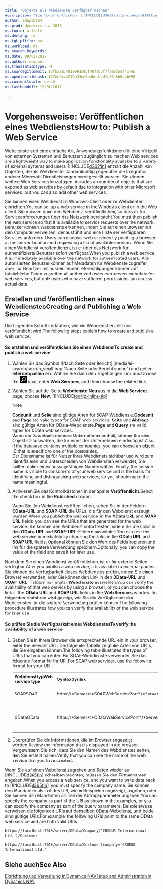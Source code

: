 ```yaml
---
title: "Objekte als Webdienste verfügbar machen"
description: "Sie Veröffentlichen  [!INCLUDE[d365fin](includes/d365fin_md.md)] Objekte als Webdienste, und sind  sofort im Netzwerk verfügbar."
author: edupont04
ms.prod: dynamics-nav-2018
ms.topic: article
ms.devlang: na
ms.tgt_pltfrm: na
ms.workload: na
ms.search.keywords: 
ms.date: 09/01/2017
ms.author: edupont
ms.translationtype: HT
ms.sourcegitcommit: 1dfba8b14019991c95f40ffd5f7fbaed5df414eb
ms.openlocfilehash: 177eb9ca4219a33ce8e4bbdbcd1c53a8b0a4b998
ms.contentlocale: de-ch
ms.lasthandoff: 12/01/2017

---
```

# <a name="how-to-publish-a-web-service"></a><span data-ttu-id="e556a-103">Vorgehensweise: Veröffentlichen eines Webdiensts</span><span class="sxs-lookup"><span data-stu-id="e556a-103">How to: Publish a Web Service</span></span>
<span data-ttu-id="e556a-104">Webdienste sind eine einfache Art, Anwendungsfunktionen für eine Vielzahl von externen Systemen und Benutzern zugänglich zu machen.</span><span class="sxs-lookup"><span data-stu-id="e556a-104">Web services are a lightweight way to make application functionality available to a variety of external systems and users.</span></span> [!INCLUDE[d365fin](includes/d365fin_md.md)]<span data-ttu-id="e556a-105"> enthält die Anzahl von Objekten, die als Webdienste standardmäßig gegenüber die Integration anderer Microsoft-Dienstleistungen bereitgestellt werden, Sie können weitere Web Services hinzufügen.</span><span class="sxs-lookup"><span data-stu-id="e556a-105"> includes an number of objects that are exposed as web services by default due to integration with other Microsoft services, but you can also add other web services.</span></span>  

<span data-ttu-id="e556a-106">Sie können einen Webdienst im Windows-Client oder im Webclienten einrichten.</span><span class="sxs-lookup"><span data-stu-id="e556a-106">You can set up a web service in the Windows client or in the Web client.</span></span> <span data-ttu-id="e556a-107">Sie müssen dann den Webdienst veröffentlichen, so dass er für Serviceanforderungen über das Netzwerk bereitsteht.</span><span class="sxs-lookup"><span data-stu-id="e556a-107">You must then publish the web service so that it is available to service requests over the network.</span></span> <span data-ttu-id="e556a-108">Benutzer können Webdienste erkennen, indem Sie auf einen Browser auf den Computer verweisen, der  ausführt und eine Liste der verfügbaren Services anfordern.</span><span class="sxs-lookup"><span data-stu-id="e556a-108">Users can discover web services by pointing a browser at the server location and requesting a list of available services.</span></span> <span data-ttu-id="e556a-109">Wenn Sie einen Webdienst veröffentlichen, ist er über das Netzwerk für authentifizierte Benutzer sofort verfügbar.</span><span class="sxs-lookup"><span data-stu-id="e556a-109">When you publish a web service, it is immediately available over the network for authenticated users.</span></span> <span data-ttu-id="e556a-110">Alle autorisierten Benutzer können auf Metadaten für Webdienste zugreifen, aber nur Benutzer mit ausreichenden -Berechtigungen können auf tatsächliche Daten zugreifen.</span><span class="sxs-lookup"><span data-stu-id="e556a-110">All authorized users can access metadata for web services, but only users who have sufficient permissions can access actual data.</span></span>

## <a name="creating-and-publishing-a-web-service"></a><span data-ttu-id="e556a-111">Erstellen und Veröffentlichen eines Webdienstes</span><span class="sxs-lookup"><span data-stu-id="e556a-111">Creating and Publishing a Web Service</span></span>  
 <span data-ttu-id="e556a-112">Die folgenden Schritte erläutern, wie ein Webdienst erstellt und veröffentlicht wird.</span><span class="sxs-lookup"><span data-stu-id="e556a-112">The following steps explain how to create and publish a web service.</span></span>  

#### <a name="to-create-and-publish-a-web-service"></a><span data-ttu-id="e556a-113">So erstellen und veröffentlichen Sie einen Webdienst</span><span class="sxs-lookup"><span data-stu-id="e556a-113">To create and publish a web service</span></span>  

1.  <span data-ttu-id="e556a-114">Wählen Sie das Symbol ![Nach Seite oder Bericht] (media/ui-search/search_small.png "Nach Seite oder Bericht suche") und geben **Internetquellen** ein. Wählen Sie dann den zugehörigen Link aus.</span><span class="sxs-lookup"><span data-stu-id="e556a-114">Choose the ![Search for Page or Report](media/ui-search/search_small.png "Search for Page or Report icon") icon, enter **Web Services**, and then choose the related link.</span></span>  

2.  <span data-ttu-id="e556a-115">Wählen Sie auf der Seite **Webdienste** **Neu** aus.</span><span class="sxs-lookup"><span data-stu-id="e556a-115">In the **Web Services** page, choose **New**.</span></span> [!INCLUDE[tooltip-inline-tip](includes/tooltip-inline-tip_md.md)]  

    > [!NOTE]  
    >  <span data-ttu-id="e556a-116">**Codeunit** und **Seite** sind gültige Arten für SOAP-Webdienste.</span><span class="sxs-lookup"><span data-stu-id="e556a-116">**Codeunit** and **Page** are valid types for SOAP web services.</span></span> <span data-ttu-id="e556a-117">**Seite** und **Abfrage** sind gültige Arten für OData-Webdienste.</span><span class="sxs-lookup"><span data-stu-id="e556a-117">**Page** and **Query** are valid types for OData web services.</span></span>  
    <span data-ttu-id="e556a-118">Wenn die Datenbank mehrere Unternehmen enthält, können Sie eine Objekt-ID auswählen, die für eines der Unternehmen eindeutig ist.</span><span class="sxs-lookup"><span data-stu-id="e556a-118">Also, if the database contains multiple companies, you can choose an object ID that is specific to one of the companies.</span></span>  
    <span data-ttu-id="e556a-119">Der Dienstname ist für Nutzer Ihres Webdiensts sichtbar und wird zum Identifizieren und Unterscheiden von Webdiensten verwendet, Sie sollten daher einen aussagefähigen Namen wählen.</span><span class="sxs-lookup"><span data-stu-id="e556a-119">Finally, the service name is visible to consumers of your web service and is the basis for identifying and distinguishing web services, so you should make the name meaningful.</span></span>

3.  <span data-ttu-id="e556a-120">Aktivieren Sie das Kontrollkästchen in der Spalte **Veröffentlicht**.</span><span class="sxs-lookup"><span data-stu-id="e556a-120">Select the check box in the **Published** column.</span></span>  

     <span data-ttu-id="e556a-121">Wenn Sie den Webdienst veröffentlichen, sehen Sie in den Feldern **OData-URL** und **SOAP-URL** die URLs, die für den Webdienst erzeugt wurden.</span><span class="sxs-lookup"><span data-stu-id="e556a-121">When you publish the web service, in the **OData URL** and **SOAP URL** fields, you can see the URLs that are generated for the web service.</span></span> <span data-ttu-id="e556a-122">Sie können den Webdienst sofort testen, indem Sie die Links in den **OData-URL** und **SOAP-URL**-Feldern auswählen.</span><span class="sxs-lookup"><span data-stu-id="e556a-122">You can test the web service immediately by choosing the links in the **OData URL** and **SOAP URL** fields.</span></span> <span data-ttu-id="e556a-123">Optional können Sie den Wert des Felds kopieren und ihn für die spätere Verwendung speichern.</span><span class="sxs-lookup"><span data-stu-id="e556a-123">Optionally, you can copy the value of the field and save it for later use.</span></span>  

<span data-ttu-id="e556a-124">Nachdem Sie einen Webdienst veröffentlichen, ist er für externe Seiten verfügbar.</span><span class="sxs-lookup"><span data-stu-id="e556a-124">After you publish a web service, it is available to external parties.</span></span> <span data-ttu-id="e556a-125">Sie können die Verfügbarkeit dieses Webdienstes prüfen, indem Sie einen Browser verwenden, oder Sie können den Link in den **OData-URL** und **SOAP-URL** -Feldern im Fenster **Webdienste** auswählen.</span><span class="sxs-lookup"><span data-stu-id="e556a-125">You can verify the availability of that web service by using a browser, or you can choose the link in the **OData URL** and **SOAP URL** fields in the **Web Services** window.</span></span> <span data-ttu-id="e556a-126">Im folgenden Verfahren wird gezeigt, wie Sie die Verfügbarkeit des Webdienstes für die spätere Verwendung prüfen können.</span><span class="sxs-lookup"><span data-stu-id="e556a-126">The following procedure illustrates how you can verify the availability of the web service for later use.</span></span>  

#### <a name="to-verify-the-availability-of-a-web-service"></a><span data-ttu-id="e556a-127">So prüfen Sie die Verfügbarkeit eines Webdienstes</span><span class="sxs-lookup"><span data-stu-id="e556a-127">To verify the availability of a web service</span></span>  

1.  <span data-ttu-id="e556a-128">Geben Sie in Ihrem Browser die entsprechende URL ein.</span><span class="sxs-lookup"><span data-stu-id="e556a-128">In your browser, enter the relevant URL.</span></span> <span data-ttu-id="e556a-129">Die folgende Tabelle zeigt die Arten von URLs, die Sie eingeben können.</span><span class="sxs-lookup"><span data-stu-id="e556a-129">The following table illustrates the types of URLs that you can enter.</span></span> <span data-ttu-id="e556a-130">Für SOAP-Webdienste verwenden Sie das folgende Format für Ihr URI.</span><span class="sxs-lookup"><span data-stu-id="e556a-130">For SOAP web services, use the following format for your URI.</span></span>  

    <table>
    <tr>
    <th><span data-ttu-id="e556a-131">Webdiensttyp</span><span class="sxs-lookup"><span data-stu-id="e556a-131">Web service type</span></span></th>
    <th><span data-ttu-id="e556a-132">Syntax</span><span class="sxs-lookup"><span data-stu-id="e556a-132">Syntax</span></span></th>
    <th><span data-ttu-id="e556a-133">Beispiel</span><span class="sxs-lookup"><span data-stu-id="e556a-133">Example</span></span></th>
    </tr>
    <tr>
    <td><span data-ttu-id="e556a-134">SOAP</span><span class="sxs-lookup"><span data-stu-id="e556a-134">SOAP</span></span></td>
    <td><span data-ttu-id="e556a-135">https://*Server*:*SOAPWebServicePort*/*ServerInstance*/WS/*CompanyName*/salesDocuments/</span><span class="sxs-lookup"><span data-stu-id="e556a-135">https://*Server*:*SOAPWebServicePort*/*ServerInstance*/WS/*CompanyName*/salesDocuments/</span></span></td>
    <td><span data-ttu-id="e556a-136">https://mycompany.financials.dynamics.com:7047/MS/WS/MyCompany/Page/salesDocuments?tenant=mycompany.financials.dynamics.com</span><span class="sxs-lookup"><span data-stu-id="e556a-136">https://mycompany.financials.dynamics.com:7047/MS/WS/MyCompany/Page/salesDocuments?tenant=mycompany.financials.dynamics.com</span></span></td>
    </tr>
    <tr>
    <td><span data-ttu-id="e556a-137">OData</span><span class="sxs-lookup"><span data-stu-id="e556a-137">OData</span></span></td>
    <td><span data-ttu-id="e556a-138">https://*Server*:*ODataWebServicePort*/*ServerInstance*/OData/Company('*CompanyName*')</span><span class="sxs-lookup"><span data-stu-id="e556a-138">https://*Server*:*ODataWebServicePort*/*ServerInstance*/OData/Company('*CompanyName*')</span></span></td>
    <td><span data-ttu-id="e556a-139">https://MyCompany.financials.dynamics.com:7048/MS/OData/Company('MyCompany')/salesDocuments?tenant=MyCompany.financials.dynamics.com</span><span class="sxs-lookup"><span data-stu-id="e556a-139">https://MyCompany.financials.dynamics.com:7048/MS/OData/Company('MyCompany')/salesDocuments?tenant=MyCompany.financials.dynamics.com</span></span>

         The company name is case-sensitive.</td>
    </tr>
    </table>

2.  <span data-ttu-id="e556a-140">Überprüfen Sie die Informationen, die im Browser angezeigt werden.</span><span class="sxs-lookup"><span data-stu-id="e556a-140">Review the information that is displayed in the browser.</span></span> <span data-ttu-id="e556a-141">Vergewissern Sie sich, dass Sie den Namen des Webdienstes sehen, den Sie erstellt haben.</span><span class="sxs-lookup"><span data-stu-id="e556a-141">Verify that you can see the name of the web service that you have created.</span></span>  

 <span data-ttu-id="e556a-142">Wenn Sie auf einen Webdienst zugreifen und Daten wieder auf [!INCLUDE[d365fin](includes/d365fin_md.md)] schreiben möchten, müssen Sie den Firmennamen angeben.</span><span class="sxs-lookup"><span data-stu-id="e556a-142">When you access a web service, and you want to write data back to [!INCLUDE[d365fin](includes/d365fin_md.md)], you must specify the company name.</span></span> <span data-ttu-id="e556a-143">Sie können den Mandanten als Teil des URI, wie in Beispielen angezeigt, angeben, oder Sie können den Mandanten als Teil der Abfrageparameter angeben.</span><span class="sxs-lookup"><span data-stu-id="e556a-143">You can specify the company as part of the URI as shown in the examples, or you can specify the company as part of the query parameters.</span></span> <span data-ttu-id="e556a-144">Beispielsweise verweisen die folgenden URIs auf denselben OData-Webdienst, und beide sind gültige URIs.</span><span class="sxs-lookup"><span data-stu-id="e556a-144">For example, the following URIs point to the same OData web service and are both valid URIs.</span></span>  

```  
https://localhost:7048/server/OData/Company('CRONUS International Ltd.')/Customer  
```  

```  
https://localhost:7048/server/OData/Customer?company='CRONUS International Ltd.'  
```  

## <a name="see-also"></a><span data-ttu-id="e556a-145">Siehe auch</span><span class="sxs-lookup"><span data-stu-id="e556a-145">See Also</span></span>  
[<span data-ttu-id="e556a-146">Einrichtung und Verwaltung in Dynamics NAV</span><span class="sxs-lookup"><span data-stu-id="e556a-146">Setup and Administration in Dynamics NAV</span></span>](admin-setup-and-administration.md)  

